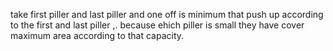 take first piller and last piller and one off is minimum that push up according to the first and last piller ,. because ehich piller is small they have cover maximum area  according to that capacity.
